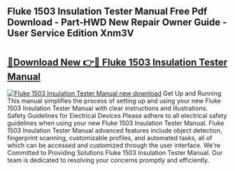 ## Fluke 1503 Insulation Tester Manual Free Pdf Download - Part-HWD New Repair Owner Guide - User Service Edition Xnm3V

# <h2><a href="http://bc16798.oget.top/?id=Fluke+1503+Insulation+Tester+Manual">🔗Download New 👉🔴 Fluke 1503 Insulation Tester Manual</a></h2>

[![Fluke 1503 Insulation Tester Manual new download](https://i.imgur.com/5g1atiW.png)](http://bc16798.oget.top/?id=Fluke+1503+Insulation+Tester+Manual)
Get Up and Running This manual simplifies the process of setting up and using your new Fluke 1503 Insulation Tester Manual with clear instructions and illustrations. Safety Guidelines for Electrical Devices Please adhere to all electrical safety guidelines when using your new Fluke 1503 Insulation Tester Manual. Fluke 1503 Insulation Tester Manual advanced features include object detection, fingerprint scanning, customizable profiles, and automated tasks, all of which can be accessed and customized through the user interface. We're Committed to Providing Solutions Fluke 1503 Insulation Tester Manual. Our team is dedicated to resolving your concerns promptly and efficiently.
